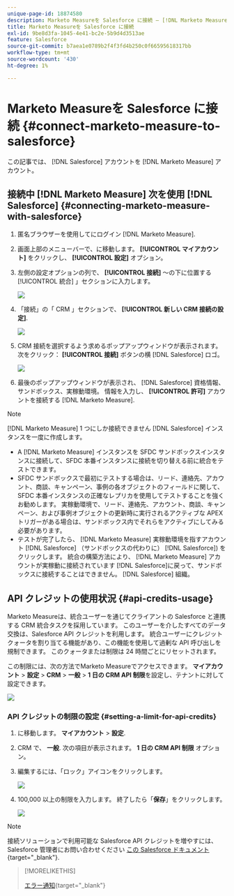 ```yaml
---
unique-page-id: 18874580
description: Marketo Measureを Salesforce に接続 — [!DNL Marketo Measure]  — 製品ドキュメント
title: Marketo Measureを Salesforce に接続
exl-id: 9be8d3fa-1045-4e41-bc2e-5b9d4d3513ae
feature: Salesforce
source-git-commit: b7aea1e0789b2f4f3fd4b250c0f66595618317bb
workflow-type: tm+mt
source-wordcount: '430'
ht-degree: 1%

---
```


# Marketo Measureを Salesforce に接続 {#connect-marketo-measure-to-salesforce}

この記事では、 [!DNL Salesforce] アカウントを [!DNL Marketo Measure] アカウント。

## 接続中 [!DNL Marketo Measure] 次を使用 [!DNL Salesforce] {#connecting-marketo-measure-with-salesforce}

1. 匿名ブラウザーを使用してにログイン [!DNL Marketo Measure].

1. 画面上部のメニューバーで、に移動します。 **[!UICONTROL マイアカウント]** をクリックし、 **[!UICONTROL 設定]** オプション。

1. 左側の設定オプションの列で、 **[!UICONTROL 接続]** ～の下に位置する [!UICONTROL 統合] 」セクションに入力します。

   ![](assets/connect-marketo-measure-to-salesforce-1.png)

1. 「接続」の「 CRM 」セクションで、 **[!UICONTROL 新しい CRM 接続の設定]**.

   ![](assets/connect-marketo-measure-to-salesforce-2.png)

1. CRM 接続を選択するよう求めるポップアップウィンドウが表示されます。 次をクリック： **[!UICONTROL 接続]** ボタンの横 [!DNL Salesforce] ロゴ。

   ![](assets/connect-marketo-measure-to-salesforce-3.png)

1. 最後のポップアップウィンドウが表示され、 [!DNL Salesforce] 資格情報、サンドボックス、実稼動環境。 情報を入力し、 **[!UICONTROL 許可]** アカウントを接続する [!DNL Marketo Measure].

>[!NOTE]
>
>[!DNL Marketo Measure] 1 つにしか接続できません [!DNL Salesforce] インスタンスを一度に作成します。
>
>* A [!DNL Marketo Measure] インスタンスを SFDC サンドボックスインスタンスに接続して、SFDC 本番インスタンスに接続を切り替える前に統合をテストできます。
>* SFDC サンドボックスで最初にテストする場合は、リード、連絡先、アカウント、商談、キャンペーン、事例の各オブジェクトのフィールドに関して、SFDC 本番インスタンスの正確なレプリカを使用してテストすることを強くお勧めします。 実稼動環境で、リード、連絡先、アカウント、商談、キャンペーン、および事例オブジェクトの更新時に実行されるアクティブな APEXトリガーがある場合は、サンドボックス内でそれらをアクティブにしてみる必要があります。
>* テストが完了したら、 [!DNL Marketo Measure] 実稼動環境を指すアカウント [!DNL Salesforce] （サンドボックスの代わりに） [!DNL Salesforce]) をクリックします。 統合の構築方法により、 [!DNL Marketo Measure] アカウントが実稼動に接続されています [!DNL Salesforce]に戻って、サンドボックスに接続することはできません。 [!DNL Salesforce] 組織。

## API クレジットの使用状況 {#api-credits-usage}

Marketo Measureは、統合ユーザーを通じてクライアントの Salesforce と連携する CRM 統合タスクを採用しています。 このユーザーを介したすべてのデータ交換は、Salesforce API クレジットを利用します。 統合ユーザーにクレジットクォータを割り当てる機能があり、この機能を使用して過剰な API 呼び出しを規制できます。 このクォータまたは制限は 24 時間ごとにリセットされます。

この制限には、次の方法でMarketo Measureでアクセスできます。 **マイアカウント** > **設定** > **CRM** > **一般** > **1 日の CRM API 制限**&#x200B;を設定し、テナントに対して設定できます。

![](assets/connect-marketo-measure-to-salesforce-4.png)

### API クレジットの制限の設定 {#setting-a-limit-for-api-credits}

1. に移動します。 **マイアカウント** > **設定**.

1. CRM で、 **一般**. 次の項目が表示されます。 **1 日の CRM API 制限** オプション。

1. 編集するには、「ロック」アイコンをクリックします。

   ![](assets/connect-marketo-measure-to-salesforce-5.png)

1. 100,000 以上の制限を入力します。 終了したら「**保存**」をクリックします。

   ![](assets/connect-marketo-measure-to-salesforce-6.png)

>[!NOTE]
>
>接続ソリューションで利用可能な Salesforce API クレジットを増やすには、Salesforce 管理者にお問い合わせください [この Salesforce ドキュメント](https://developer.salesforce.com/docs/atlas.en-us.salesforce_app_limits_cheatsheet.meta/salesforce_app_limits_cheatsheet/salesforce_app_limits_platform_api.htm){target="_blank"}.

>[!MORELIKETHIS]
>
>[エラー通知](/help/configuration-and-setup/getting-started-with-marketo-measure/error-notifications.md){target="_blank"}
